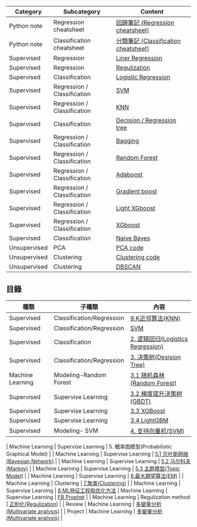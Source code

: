 ## 

| Category | Subcategory | Content                                                        |
| ----- | -------- | ------------------------------------------------------------ | 
| Python note | Regression cheatsheet | [回歸筆記 (Regression cheatsheet)](https://colab.research.google.com/drive/13JTAurn7k1RuXQBqA1v7NOHR333zuvfi#scrollTo=nJm6AmLgJkcR) |
| Python note | Classification cheatsheet | [分類筆記 (Classification cheatsheet)](https://colab.research.google.com/drive/121dyWgC98z7BoGnQ1mdjDHlqaQqGALSd#scrollTo=DVyFlzJ53f2B) |
| Supervised | Regression | [Liner Regression](https://colab.research.google.com/drive/1IyPQVFCuyHw087G_1Mb-v0hzE9ag7OW0) |
| Supervised | Regression | [Regulization](https://colab.research.google.com/drive/1IyPQVFCuyHw087G_1Mb-v0hzE9ag7OW0) |
| Supervised | Classification | [Logistic Regression]() |
| Supervised | Regression / Classification | [SVM](https://colab.research.google.com/drive/1sl3OyK5rT2HqDsZ2cUg0P7476pGDAKrB) |
| Supervised | Regression / Classification | [KNN](https://colab.research.google.com/drive/1HnLUkRZAgHzOUy7askF8VIhhE4lInM8p?usp=drive_open) |
| Supervised | Classification | [Decision / Regression tree](https://colab.research.google.com/drive/1AAS9vAI3XJ9c4Gi3TAsjAtCzYOHZhoKB) |
| Supervised | Regression / Classification | [Bagging](https://colab.research.google.com/drive/1KBL18Wx_LVpo0TYzid5IZrSOZrMpUm2J) |
| Supervised | Regression / Classification | [Random Forest](https://colab.research.google.com/drive/1WdVQ0tm2GPxSg1T1aHr8ZSw_STcM90BK) |
| Supervised | Regression / Classification | [Adaboost](https://colab.research.google.com/drive/17cYFyfqlSoHp9QFFve1rLyPfTrDgyP2q) |
| Supervised |Regression / Classification | [Gradient boost](https://colab.research.google.com/drive/1CsIZzg5umo3jh27F2YIxaFe6ute2V4S_) |
| Supervised | Regression / Classification | [Light XGboost]() |
| Supervised | Regression / Classification | [XGboost]() |
| Supervised | Classification | [Naive Bayes](https://colab.research.google.com/drive/1AN-W_8j2meEbOLFrDyQ47HytctDMl3qZ) |
| Unsupervised | PCA | [PCA code](https://colab.research.google.com/drive/1Asv_6dUowL1evp82GKcZBHWyAB_YqvZ7) |
| Unsupervised | Clustering | [Clustering code](https://colab.research.google.com/drive/1Lxo_x2On629SN2OrbgAg_OYWkEFx_txV) |
| Unsupervised | Clustering | [DBSCAN](https://colab.research.google.com/drive/1lOz9WuT9i8YLW3CLq3CQZ2tHD9seJuNZ) |





## 目錄 
| 種類 | 子種類 | 內容                                                        |
| ----- | -------- | ------------------------------------------------------------ | 
| Supervised | Classification/Regression | [9.K近邻算法(KNN)](https://github.com/NLP-LOVE/ML-NLP/tree/master/Machine%20Learning/9.%20KNN) | 
| Supervised | Classification/Regression | [SVM](https://github.com/Taweilo/data-sicence-awesome-note/tree/main/1.%20Machine%20Learning/SVM%20) | 
| Supervised | Classification | [2. 逻辑回归(Logistics Regression)](https://github.com/NLP-LOVE/ML-NLP/blob/master/Machine%20Learning/2.Logistics%20Regression/2.Logistics%20Regression.md) | 
| Supervised | Classification/Regression| [3. 决策树(Desision Tree)](https://github.com/NLP-LOVE/ML-NLP/blob/master/Machine%20Learning/3.Desition%20Tree/Desition%20Tree.md) | 
| Machine Learning | Modeling-Random Forest | [3.1 随机森林(Random Forest)](https://github.com/NLP-LOVE/ML-NLP/blob/master/Machine%20Learning/3.1%20Random%20Forest/3.1%20Random%20Forest.md) |
| Supervised | Supervise Learning | [3.2 梯度提升决策树(GBDT)](https://github.com/NLP-LOVE/ML-NLP/blob/master/Machine%20Learning/3.2%20GBDT/3.2%20GBDT.md) | 
| Supervised | Supervise Learning |[3.3 XGBoost](https://github.com/NLP-LOVE/ML-NLP/blob/master/Machine%20Learning/3.3%20XGBoost/3.3%20XGBoost.md) | 
| Supervised | Supervise Learning | [3.4 LightGBM](https://github.com/NLP-LOVE/ML-NLP/blob/master/Machine%20Learning/3.4%20LightGBM/3.4%20LightGBM.md) | 
| Supervised |  Modeling- SVM | [4. 支持向量机(SVM)](https://github.com/NLP-LOVE/ML-NLP/blob/master/Machine%20Learning/4.%20SVM/4.%20SVM.md) | 

| Machine Learning | Supervise Learning | 5. 概率图模型(Probabilistic Graphical Model)                 |
| Machine Learning | Supervise Learning | [5.1 贝叶斯网络(Bayesian Network)](https://github.com/NLP-LOVE/ML-NLP/blob/master/Machine%20Learning/5.1%20Bayes%20Network/5.1%20Bayes%20Network.md) | 
| Machine Learning | Supervise Learning | [5.2 马尔科夫(Markov)](https://github.com/NLP-LOVE/ML-NLP/blob/master/Machine%20Learning/5.2%20Markov/5.2%20Markov.md) | 
| Machine Learning | Supervise Learning | [5.3 主题模型(Topic Model)](https://github.com/NLP-LOVE/ML-NLP/tree/master/Machine%20Learning/5.3%20Topic%20Model) |
| Machine Learning | Supervise Learning | [6.最大期望算法(EM)](https://github.com/NLP-LOVE/ML-NLP/tree/master/Machine%20Learning/6.%20EM) | 
| Machine Learning | Clustering | [7.聚类(Clustering)](https://github.com/NLP-LOVE/ML-NLP/tree/master/Machine%20Learning/7.%20Clustering) | 
| Machine Learning | Supervise Learning | [8.ML特征工程和优化方法](https://github.com/NLP-LOVE/ML-NLP/tree/master/Machine%20Learning/8.%20ML%E7%89%B9%E5%BE%81%E5%B7%A5%E7%A8%8B%E5%92%8C%E4%BC%98%E5%8C%96%E6%96%B9%E6%B3%95)
| Machine Learning | Supervise Learning | [FB Prophet](https://github.com/NLP-LOVE/ML-NLP/tree/master/Machine%20Learning/9.%20KNN) | 
| Machine Learning | Regulization method | [正則化(Regulization)](https://github.com/NLP-LOVE/ML-NLP/blob/master/Machine%20Learning/Liner%20Regression/1.Liner%20Regression.md) |
| Review | Machine Learning | [多變量分析(Multivariate analysis)](https://github.com/NLP-LOVE/ML-NLP/blob/master/Machine%20Learning/Liner%20Regression/1.Liner%20Regression.md) | 
| Project | Machine Learning | [多變量分析(Multivariate analysis)](https://github.com/NLP-LOVE/ML-NLP/blob/master/Machine%20Learning/Liner%20Regression/1.Liner%20Regression.md) | 
